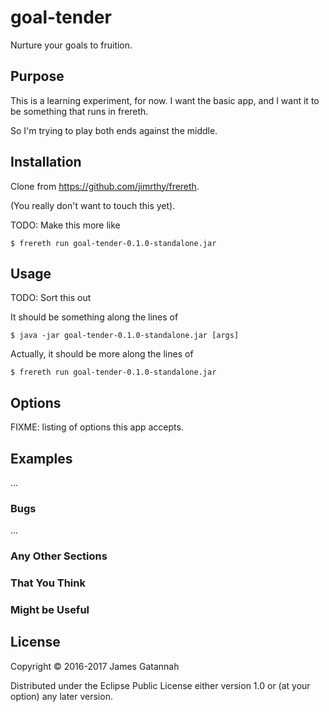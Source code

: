 # goal-tender

Nurture your goals to fruition.

## Purpose

This is a learning experiment, for now. I want the basic app, and I want
it to be something that runs in frereth.

So I'm trying to play both ends against the middle.

## Installation

Clone from https://github.com/jimrthy/frereth.

(You really don't want to touch this yet).

TODO: Make this more like

    $ frereth run goal-tender-0.1.0-standalone.jar


## Usage

TODO: Sort this out

It should be something along the lines of

    $ java -jar goal-tender-0.1.0-standalone.jar [args]

Actually, it should be more along the lines of

    $ frereth run goal-tender-0.1.0-standalone.jar

## Options

FIXME: listing of options this app accepts.

## Examples

...

### Bugs

...

### Any Other Sections
### That You Think
### Might be Useful

## License

Copyright © 2016-2017 James Gatannah

Distributed under the Eclipse Public License either version 1.0 or (at
your option) any later version.
